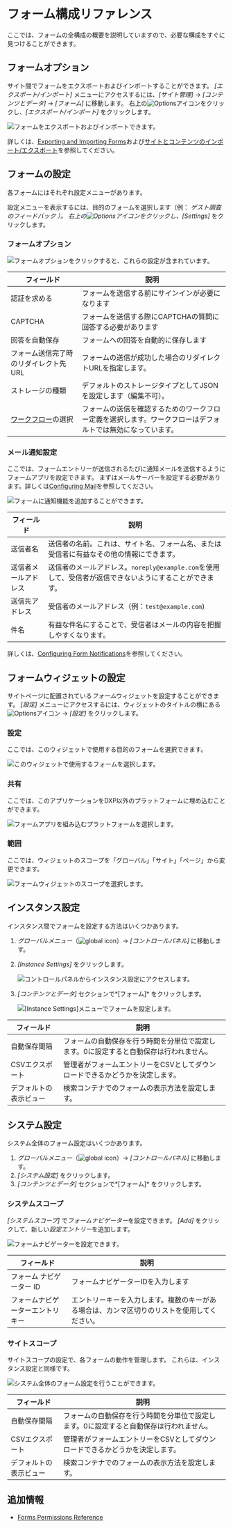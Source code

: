 # フォーム構成リファレンス

ここでは、フォームの全構成の概要を説明していますので、必要な構成をすぐに見つけることができます。

## フォームオプション

サイト間でフォームをエクスポートおよびインポートすることができます。 *[エクスポート/インポート]* メニューにアクセスするには、*[サイト管理]* → *[コンテンツとデータ]* → *[フォーム]* に移動します。 右上の![Options](../../../images/icon-options.png)アイコンをクリックし、*[エクスポート/インポート]* をクリックします。

![フォームをエクスポートおよびインポートできます。](./forms-configuration-reference/images/01.png)

詳しくは、[Exporting and Importing Forms](./exporting-and-importing-forms.md)および[サイトとコンテンツのインポート/エクスポート](../../../site-building/building-sites/importing-exporting-pages-and-content.md)を参照してください。

## フォームの設定

各フォームにはそれぞれ設定メニューがあります。

設定メニューを表示するには、目的のフォームを選択します（例：  *ゲスト調査のフィードバック *）。 右上の![Options](../../../images/icon-options.png)アイコンをクリックし、*[Settings]* をクリックします。

### フォームオプション

![フォームオプションをクリックすると、これらの設定が含まれています。](./forms-configuration-reference/images/02.png)

| フィールド                                                              | 説明                                                     |
| ------------------------------------------------------------------ | ------------------------------------------------------ |
| 認証を求める                                                             | フォームを送信する前にサインインが必要になります                               |
| CAPTCHA                                                            | フォームを送信する際にCAPTCHAの質問に回答する必要があります                      |
| 回答を自動保存                                                            | フォームへの回答を自動的に保存します                                     |
| フォーム送信完了時のリダイレクト先URL                                               | フォームの送信が成功した場合のリダイレクトURLを指定します。                        |
| ストレージの種類                                                           | デフォルトのストレージタイプとしてJSONを設定します（編集不可）。                     |
| [ワークフロー](../sharing-forms-and-managing-submissions/using-forms-with-a-workflow.md)の選択 | フォームの送信を確認するためのワークフロー定義を選択します。ワークフローはデフォルトでは無効になっています。 |

### メール通知設定

ここでは、フォームエントリーが送信されるたびに通知メールを送信するようにフォームアプリを設定できます。 まずはメールサーバーを設定する必要があります。詳しくは[Configuring Mail](../../../installation-and-upgrades/setting-up-liferay/configuring-mail.md)を参照してください。

![フォームに通知機能を追加することができます。](./forms-configuration-reference/images/03.png)

| フィールド      | 説明                                                             |
| ---------- | -------------------------------------------------------------- |
| 送信者名       | 送信者の名前。これは、サイト名、フォーム名、または受信者に有益なその他の情報にできます。                   |
| 送信者メールアドレス | 送信者のメールアドレス。`noreply@example.com`を使用して、受信者が返信できないようにすることができます。 |
| 送信先アドレス    | 受信者のメールアドレス（例：`test@example.com`)                              |
| 件名         | 有益な件名にすることで、受信者はメールの内容を把握しやすくなります。                             |

詳しくは、[Configuring Form Notifications](../sharing-forms-and-managing-submissions/configuring-form-notifications.md)を参照してください。

## フォームウィジェットの設定

サイトページに配置されている*フォーム*ウィジェットを設定することができます。 *[設定]* メニューにアクセスするには、ウィジェットのタイトルの横にある![Options](../../../images/icon-app-options.png)アイコン → *[設定]* をクリックします。

### 設定

ここでは、このウィジェットで使用する目的のフォームを選択できます。

![このウィジェットで使用するフォームを選択します。](./forms-configuration-reference/images/04.png)

### 共有

ここでは、このアプリケーションをDXP以外のプラットフォームに埋め込むことができます。

![フォームアプリを組み込むプラットフォームを選択します。](./forms-configuration-reference/images/05.png)

### 範囲

ここでは、ウィジェットのスコープを「グローバル」「サイト」「ページ」から変更できます。

![フォームウィジェットのスコープを選択します。](./forms-configuration-reference/images/06.png)

## インスタンス設定

インスタンス間でフォームを設定する方法はいくつかあります。

1.  *グローバルメニュー*（![global icon](../../../images/icon-applications-menu.png)）→ *[コントロールパネル]* に移動します。

2.  *[Instance Settings]* をクリックします。

    ![コントロールパネルからインスタンス設定にアクセスします。](./forms-configuration-reference/images/09.png)

3.  *[コンテンツとデータ]* セクションで*[フォーム]* をクリックします。

    ![[Instance Settings]メニューでフォームを設定します。](./forms-configuration-reference/images/07.png)

| フィールド       | 説明                                           |
| ----------- | -------------------------------------------- |
| 自動保存間隔      | フォームの自動保存を行う時間を分単位で設定します。0に設定すると自動保存は行われません。 |
| CSVエクスポート   | 管理者がフォームエントリーをCSVとしてダウンロードできるかどうかを決定します。     |
| デフォルトの表示ビュー | 検索コンテナでのフォームの表示方法を設定します。                     |

## システム設定

システム全体のフォーム設定はいくつかあります。

1.  *グローバルメニュー*（![global icon](../../../images/icon-applications-menu.png)）→ *[コントロールパネル]* に移動します。
2.  *[システム設定]* をクリックします。
3.  *[コンテンツとデータ]* セクションで*[フォーム]* をクリックします。

### システムスコープ

*[システムスコープ]* で*フォームナビゲーター*を設定できます。 *[Add]* をクリックして、新しい*設定エントリー*を追加します。

![フォームナビゲーターを設定できます。](./forms-configuration-reference/images/10.png)

| フィールド            | 説明                                             |
| ---------------- | ---------------------------------------------- |
| フォーム ナビゲーター ID   | フォームナビゲーターIDを入力します                             |
| フォームナビゲーターエントリキー | エントリーキーを入力します。複数のキーがある場合は、カンマ区切りのリストを使用してください。 |

### サイトスコープ

サイトスコープの設定で、各フォームの動作を管理します。 これらは、インスタンス設定と同様です。

![システム全体のフォーム設定を行うことができます。](./forms-configuration-reference/images/08.png)

| フィールド       | 説明                                           |
| ----------- | -------------------------------------------- |
| 自動保存間隔      | フォームの自動保存を行う時間を分単位で設定します。0に設定すると自動保存は行われません。 |
| CSVエクスポート   | 管理者がフォームエントリーをCSVとしてダウンロードできるかどうかを決定します。     |
| デフォルトの表示ビュー | 検索コンテナでのフォームの表示方法を設定します。                     |

## 追加情報

  - [Forms Permissions Reference](./forms-permissions-reference.md)
